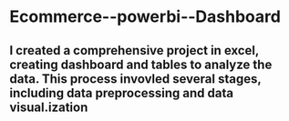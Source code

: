 # Ecommerce--powerbi--Dashboard
## I created a comprehensive project in excel, creating dashboard and tables to analyze the data. This process invovled several stages, including data preprocessing and data visual.ization
